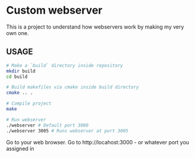 # Custom webserver

This is a project to understand how webservers work by making my very own one.

## USAGE

```bash
# Make a `build` directory inside repository
mkdir build
cd build

# Build makefiles via cmake inside build directory
cmake .. .

# Compile project
make

# Run webserver
./webserver # Default port 3000
./webserver 3005 # Runs webserver at port 3005
```

Go to your web browser.
Go to http://locahost:3000 - or whatever port you assigned in
